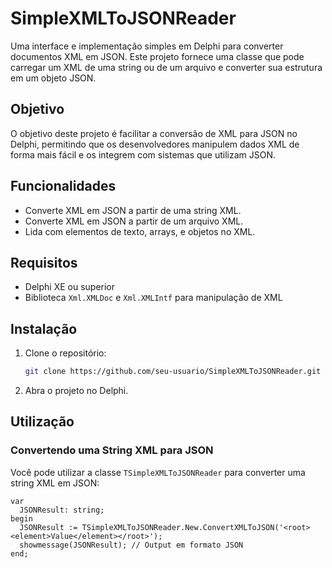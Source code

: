 # SimpleXMLToJSONReader

Uma interface e implementação simples em Delphi para converter documentos XML em JSON. Este projeto fornece uma classe que pode carregar um XML de uma string ou de um arquivo e converter sua estrutura em um objeto JSON.

## Objetivo

O objetivo deste projeto é facilitar a conversão de XML para JSON no Delphi, permitindo que os desenvolvedores manipulem dados XML de forma mais fácil e os integrem com sistemas que utilizam JSON.

## Funcionalidades

- Converte XML em JSON a partir de uma string XML.
- Converte XML em JSON a partir de um arquivo XML.
- Lida com elementos de texto, arrays, e objetos no XML.

## Requisitos

- Delphi XE ou superior
- Biblioteca `Xml.XMLDoc` e `Xml.XMLIntf` para manipulação de XML

## Instalação

1. Clone o repositório:

    ```bash
    git clone https://github.com/seu-usuario/SimpleXMLToJSONReader.git
    ```

2. Abra o projeto no Delphi.

## Utilização

### Convertendo uma String XML para JSON

Você pode utilizar a classe `TSimpleXMLToJSONReader` para converter uma string XML em JSON:

```delphi
var
  JSONResult: string;
begin
  JSONResult := TSimpleXMLToJSONReader.New.ConvertXMLToJSON('<root><element>Value</element></root>');
  showmessage(JSONResult); // Output em formato JSON
end;
